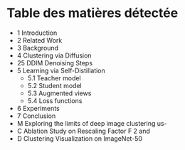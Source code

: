 # Table des matières détectée

- 1 Introduction
- 2 Related Work
- 3 Background
- 4 Clustering via Diffusion
- 25 DDIM Denoising Steps
- 5 Learning via Self-Distillation
  - 5.1 Teacher model
  - 5.2 Student model
  - 5.3 Augmented views
  - 5.4 Loss functions
- 6 Experiments
- 7 Conclusion
- M Exploring the limits of deep image clustering us-
- C Ablation Study on Rescaling Factor F 2 and
- D Clustering Visualization on ImageNet-50
